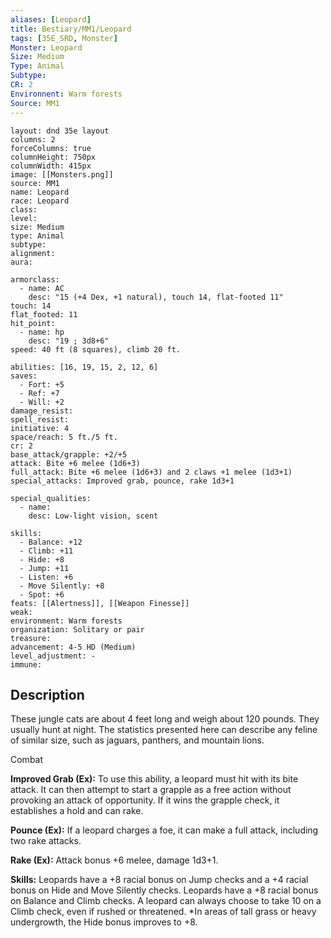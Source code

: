 ```yaml
---
aliases: [Leopard]
title: Bestiary/MM1/Leopard
tags: [35E_SRD, Monster]
Monster: Leopard
Size: Medium
Type: Animal
Subtype: 
CR: 2
Environnent: Warm forests
Source: MM1
---
```


```statblock
layout: dnd 35e layout
columns: 2
forceColumns: true
columnHeight: 750px
columnWidth: 415px
image: [[Monsters.png]]
source: MM1
name: Leopard
race: Leopard
class: 
level: 
size: Medium
type: Animal
subtype: 
alignment: 
aura: 

armorclass:
  - name: AC
    desc: "15 (+4 Dex, +1 natural), touch 14, flat-footed 11"
touch: 14
flat_footed: 11
hit_point:
  - name: hp
    desc: "19 ; 3d8+6"
speed: 40 ft (8 squares), climb 20 ft.

abilities: [16, 19, 15, 2, 12, 6]
saves:
  - Fort: +5
  - Ref: +7
  - Will: +2
damage_resist: 
spell_resist: 
initiative: 4
space/reach: 5 ft./5 ft.
cr: 2
base_attack/grapple: +2/+5
attack: Bite +6 melee (1d6+3)
full_attack: Bite +6 melee (1d6+3) and 2 claws +1 melee (1d3+1)
special_attacks: Improved grab, pounce, rake 1d3+1

special_qualities:
  - name: 
    desc: Low-light vision, scent

skills:
  - Balance: +12
  - Climb: +11
  - Hide: +8
  - Jump: +11
  - Listen: +6
  - Move Silently: +8
  - Spot: +6
feats: [[Alertness]], [[Weapon Finesse]]
weak: 
environment: Warm forests
organization: Solitary or pair
treasure: 
advancement: 4-5 HD (Medium)
level_adjustment: -
immune: 
```

## Description

<p>These jungle cats are about 4 feet long and weigh about 120 pounds. They usually hunt at night. The statistics presented here can describe any feline of similar size, such as jaguars, panthers, and mountain lions.</p>
<p>Combat</p>
<p>
            <b>Improved Grab (Ex):</b> To use this ability, a leopard must hit with its bite attack. It can then attempt to start a grapple as a free action without provoking an attack of opportunity. If it wins the grapple check, it establishes a hold and can rake.</p>
<p>
            <b>Pounce (Ex):</b> If a leopard charges a foe, it can make a full attack, including two rake attacks.</p>
<p>
            <b>Rake (Ex):</b> Attack bonus +6 melee, damage 1d3+1.</p>
<p>
            <b>Skills:</b> Leopards have a +8 racial bonus on Jump checks and a +4 racial bonus on Hide and Move Silently checks. Leopards have a +8 racial bonus on Balance and Climb checks. A leopard can always choose to take 10 on a Climb check, even if rushed or threatened. *In areas of tall grass or heavy undergrowth, the Hide bonus improves to +8.</p>